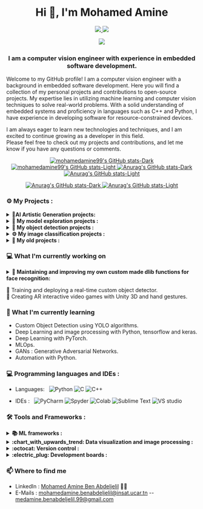 
<h1 align="center">Hi 👋, I'm Mohamed Amine </h1>

<p align="center">
<a href="https://www.linkedin.com/in/mohamed-amine-ben-abdeljelil-86a41a1a9/"><img src="https://img.shields.io/badge/LinkedIn-0077B5?style=for-the-badge&logo=linkedin&logoColor=white"/> </a>
<a href="mailto:mohamedamine.benabdeljelil@insat.ucar.tn"><img src="https://img.shields.io/badge/Gmail-D14836?style=for-the-badge&logo=gmail&logoColor=white"/> </a>
</p>
<p align="center"> <img src="https://komarev.com/ghpvc/?username=mohamedamine99&label=Profile%20Visits&color=blue&style=plastic%22%20alt=%22mohamedamine99" /> </p>


<h3 align="center">I am a computer vision engineer with experience in embedded software development.</h3>

Welcome to my GitHub profile! I am a computer vision engineer with a background in embedded software development. Here you will find a collection of my personal projects and contributions to open-source projects. My expertise lies in utilizing machine learning and computer vision techniques to solve real-world problems. With a solid understanding of embedded systems and proficiency in languages such as C++ and Python, I have experience in developing software for resource-constrained devices.    

I am always eager to learn new technologies and techniques, and I am excited to continue growing as a developer in this field.   
Please feel free to check out my projects and contributions, and let me know if you have any questions or comments.


<!--  Commented Stats cards ********************************************
<div align="center">  
<table style="margin: 0 auto; border-style: none; width:100%">
  <tr>
    <td><img height="180em" src="https://github-readme-streak-stats.herokuapp.com/?user=mohamedamine99&&theme=transparent&hide_border=true"></td>
       <td><img src="https://github-readme-stats-two-nu-79.vercel.app/api/top-langs/?username=mohamedamine99&layout=compact&theme=transparent&hide=jupyter%20notebook"></td>
  </tr> 
</table>
</div>

<p align="center">
<img src="https://github-readme-stats-two-nu-79.vercel.app/api?username=mohamedamine99&show_icons=true&theme=transparent">
</p>

Commented stats card *****************************************************  -->
<!--
<p align="center">
  <a href="https://github.com/anuraghazra/github-readme-stats#gh-dark-mode-only">
    <img src="https://github-readme-stats-two-nu-79.vercel.app/api/top-langs/?username=mohamedamine99&layout=compact&show_icons=true&hide=jupyter%20notebook&theme=dark#gh-dark-mode-only" alt="Anurag's GitHub stats-Dark">
  </a>
  <a href="https://github.com/anuraghazra/github-readme-stats#gh-light-mode-only">
    <img src="https://github-readme-stats-two-nu-79.vercel.app/api/top-langs/?username=mohamedamine99&layout=compact&show_icons=true&hide=jupyter%20notebook&theme=light#gh-light-mode-only&hide=jupyter%20notebook" alt="Anurag's GitHub stats-Light">
  </a>
</p>
-->

<p align="center">

  <a href="https://github.com/anuraghazra/github-readme-stats#gh-dark-mode-only">
    <img src="https://github-readme-stats-two-nu-79.vercel.app/api?username=mohamedamine99&show_icons=true&theme=dark#gh-dark-mode-only" alt="mohamedamine99's GitHub stats-Dark" height="180">
  </a>
  <a href="https://github.com/anuraghazra/github-readme-stats#gh-light-mode-only">
    <img src="https://github-readme-stats-two-nu-79.vercel.app/api?username=mohamedamine99&show_icons=true&theme=default#gh-light-mode-only" alt="mohamedamine99's GitHub stats-Light" height="180">
  </a>
  
  <a href="https://github.com/anuraghazra/github-readme-stats#gh-dark-mode-only">
    <img src="https://github-readme-streak-stats.herokuapp.com/?user=mohamedamine99&show_icons=true&theme=dark#gh-dark-mode-only" alt="Anurag's GitHub stats-Dark" height="180">
  </a>
  <a href="https://github.com/anuraghazra/github-readme-stats#gh-light-mode-only">
    <img src="https://github-readme-streak-stats.herokuapp.com/?user=mohamedamine99&show_icons=true&theme=default#gh-light-mode-only" alt="Anurag's GitHub stats-Light" height="180">
  </a>

  


</p>


<p align="center">
  <a href="https://github.com/anuraghazra/github-readme-stats#gh-dark-mode-only">
    <img src="https://github-readme-stats-two-nu-79.vercel.app/api/top-langs/?username=mohamedamine99&layout=compact&show_icons=true&hide=jupyter%20notebook&theme=dark#gh-dark-mode-only" alt="Anurag's GitHub stats-Dark" height="150">
  </a>
  <a href="https://github.com/anuraghazra/github-readme-stats#gh-light-mode-only">
    <img src="https://github-readme-stats-two-nu-79.vercel.app/api/top-langs/?username=mohamedamine99&layout=compact&show_icons=true&hide=jupyter%20notebook&theme=light#gh-light-mode-only&hide=jupyter%20notebook" alt="Anurag's GitHub stats-Light" height="150">
  </a>
</p>


### ⚙️ My Projects : 

<details>
  
  <summary><b>🎨AI Artistic Generation projects: </b></summary>
  
* [Neural Style Transfer with Tensorflow and Keras](https://github.com/mohamedamine99/Neural-Style-Transfer-with-Python)
  
</details>	

<details>
  
  <summary><b>🔬 My model exploration projects : </b></summary>

* [Visualizing what convnets learn :](https://github.com/mohamedamine99/Visualizing-what-convnets-learn)
  * [Visualizing Filters of a CNN](https://github.com/mohamedamine99/Visualizing-what-convnets-learn/tree/main/Visualizing%20Filters%20of%20a%20CNN)
  * [Visualizing heatmaps of class activation in an image](https://github.com/mohamedamine99/Visualizing-what-convnets-learn/tree/main/Visualizing%20heatmaps%20of%20class%20activation%20in%20an%20image)
  * [Visualizing intermediate layers activations](https://github.com/mohamedamine99/Visualizing-what-convnets-learn/tree/main/visualizing%20intermediate%20layers%20activations)
  
</details>	

<details>
  
  <summary><b>🔎 My object detection projects : </b></summary>
  
* [YOLOv8 Custom Object Detection](https://github.com/mohamedamine99/YOLOv8-custom-object-detection)
* [YOLOv8 Object Detection, Tracking and Counting](https://github.com/mohamedamine99/Object-tracking-and-counting-using-YOLOV8)
* [Deploying a YOLOv3 Object Detection model with FastAPI](https://github.com/mohamedamine99/Object-Detection-with-YOLOv3-and-FastAPI)
* [YOLOv5 Object Detection](https://github.com/mohamedamine99/YOLOv5-object-detection)
* [YOLOv3 Simple Object Detection](https://github.com/mohamedamine99/YOLOv3-simple-object-detection)
* [Real-time Facial Recognition with Python Dlib](https://github.com/mohamedamine99/Real-time-facial-recognition-with-python-dlib)
* [Facial Recognition with Python Dlib module](https://github.com/mohamedamine99/Facial-recognition-with-dlib)
  
</details>	

<details>
  <summary><b>⚙️ My image classification projects : </b></summary>
  
* [Visualizing what convnets learn](https://github.com/mohamedamine99/Visualizing-what-convnets-learn)
* [Keras CNN cats vs dogs image classification](https://github.com/mohamedamine99/Keras-CNN-cats-vs-dogs-image-classification)
* [Birds 450 species image classification](https://github.com/mohamedamine99/Birds-450-species-image-classification)
* [Transfer Learning with MobileNetV2 for Cats vs Dogs Image Classification](https://github.com/mohamedamine99/Transfer-Learning-with-MobileNetV2-for-Cats-vs-Dogs-Image-Classification)
* [INTEL landscape classification](https://github.com/mohamedamine99/INTEL-landscape-classification)
* [MNIST Digits and Fashion CNN image classifiers](https://github.com/mohamedamine99/MNIST-Digits-and-Fashion-CNN-image-classifiers)
* [Building a simple Neural Network from scratch](https://github.com/mohamedamine99/Neural-Network-from-scratch)
</details>	


<details>
  <summary><b>📖 My old projects : </b></summary>
  
* [Virtual Painter Using OpenCV and Hand Detection](https://github.com/mohamedamine99/Virtual-Painter-Using-OpenCV-and-Hand-Detection)
* [Mini-Game-with-hand-gesture-and-opencv](https://github.com/mohamedamine99/Ninja-Fruit-Like-Game-with-hand-gesture-and-opencv)
* [Neural-Network-from-scratch-using-Python](https://github.com/mohamedamine99/Neural-Network-from-scratch)
* [Esp32 iot temperature and humidity monitoring with firebase real time data-base](https://github.com/mohamedamine99/esp32-iot-temperature-and-humidity-monitoring-with-firebase-real-time-data-base) 
* [Digital-Lock-with-VHDL-state-machine](https://github.com/mohamedamine99/Digital-Lock-with-VHDL-state-machine)
* [Sensor-data-visualization-with-esp32-and-python](https://github.com/mohamedamine99/Sensor-data-visualization-with-esp32-and-python)
</details>	

### 💻 What I'm currently working on
<details>
  
  <summary><b> 📌 Maintaining and improving my own custom made dlib functions for face recognition: </b></summary>

* Adding more exception handling features .
* Adding KNN algorithm for facial features search to reduce search time and improve recognition precision when dealing with large csv files.
* Adding more database functionnalities.
* Adding object tracking functionnalities to increase frame processing speed and overall FPS througput.
  
</details>	

📌 Training and deploying a real-time custom object detector.  
📌 Creating AR interactive video games with Unity 3D and hand gestures.

### 📖 What I'm currently learning
- Custom Object Detection using YOLO algorithms.
- Deep Learning and image processing with Python, tensorflow and keras.
- Deep Learning with PyTorch.
- MLOps.
- GANs : Generative Adversarial Networks.
- Automation with Python.

<!--
<table>
  <tr>
    <td>Python</td>
    <td>C++</td>
    <td>C</td>
  </tr>
  <tr>
    <td><img src="https://github.com/mohamedamine99/mohamedamine99/blob/main/Icons/python.png" width=70></td>
    <td><img src="https://github.com/mohamedamine99/mohamedamine99/blob/main/Icons/Cpp.png" width=55></td>
    <td><img src="https://github.com/mohamedamine99/mohamedamine99/blob/main/Icons/c_48x48.png" width=65></td>
  </tr>
 </table>

### 🛠️ Tools I'm using:
 * **ML FrameWorks & Libraries** :
  <table>
  <tr>
     <td>Tensorflow</td>
     <td>Keras</td>
     <td>Scikit-learn</td>

  </tr>
  <tr>
    <td><img src="https://github.com/mohamedamine99/mohamedamine99/blob/main/Icons/tensorflow_.png" width=70></td>
    <td><img src="https://github.com/mohamedamine99/mohamedamine99/blob/main/Icons/2048px-Keras_logo.svg.png" width=70></td>
    <td><img src="https://github.com/mohamedamine99/mohamedamine99/blob/main/Icons/1200px-Scikit_learn_logo_small.svg.png" width=70></td>

  </tr>
 </table>

* **IDEs**  
<table>
  <tr>
    <td>Pycharm</td>
     <td>Arduino IDE</td>
     <td>Visual Studio</td>
  </tr>
  <tr>
    <td><img src="https://github.com/mohamedamine99/mohamedamine99/blob/main/Icons/PyCharm_Icon.png" width=70></td>
    <td><img src="https://github.com/mohamedamine99/mohamedamine99/blob/main/Icons/arduino%20ide%20icon.png" width=90></td>
    <td><img src="https://github.com/mohamedamine99/mohamedamine99/blob/main/Icons/VS.png" width=70></td>
  </tr>
 </table>
 
 * **Development boards**  
<table>
  <tr>
    <td>STM32</td>
     <td>Arduino</td>
     <td>Esp32</td>
  </tr>
  <tr>
    <td><img src="https://github.com/mohamedamine99/mohamedamine99/blob/main/Icons/stm32.PNG" width=70></td>
    <td><img src="https://github.com/mohamedamine99/mohamedamine99/blob/main/Icons/arduino.jpg" width=90></td>
    <td><img src="https://github.com/mohamedamine99/mohamedamine99/blob/main/Icons/esp32.PNG" width=70></td>
  </tr>
 </table>
 
 
 * **Design Softwares** :
 <table>
  <tr>
    <td>SolidWorks</td>
  </tr>
  <tr>
    <td><img src="https://github.com/mohamedamine99/mohamedamine99/blob/main/Icons/solidworks%20logo.jpg" width=120></td>
  </tr>
 </table>
-->
### 💻 Programming languages and IDEs : 

- Languages: &nbsp;
  ![Python](https://img.shields.io/badge/-Python-3776AB?style=flat&logo=Python&logoColor=white)
  ![C](https://img.shields.io/badge/C-3776AB?style=flat&logo=c&logoColor=white)
  ![C++](https://img.shields.io/badge/C%2B%2B-3776AB?style=flat&logo=c%2B%2B&logoColor=white)
  
- IDEs : &nbsp;
![PyCharm](https://img.shields.io/badge/PyCharm-525252.svg?&style=flat&logo=PyCharm&logoColor=white)
![Spyder](https://img.shields.io/badge/Spyder%20Ide-525252?style=flat&logo=spyder%20ide&logoColor=white)
![Colab](https://img.shields.io/badge/Colab-F9AB00?style=flat&logo=googlecolab&color=525252)
![Sublime Text](https://img.shields.io/badge/sublime_text-%23575757.svg?&style=flat&logo=sublime-text&logoColor=important)
![VS studio](https://img.shields.io/badge/Visual_Studio-525252?style=flat&logo=visual%20studio&logoColor=white)



### 🛠️ Tools and Frameworks : 
<details>
  <summary><b> 📚 ML frameworks : </b></summary>
  
<table>
  <tr>
    <td>Tensorflow</td>
    <td>Keras</td>
    <td>Scikit-learn</td>     
    <td>Dlib</td>
  </tr>
  <tr>
    <td><code><img height="30" src="https://github.com/mohamedamine99/mohamedamine99/blob/main/Icons/tensorflow_.png" alt="tensorflow"></code></td>
    <td><code><img height="30" src="https://github.com/mohamedamine99/mohamedamine99/blob/main/Icons/2048px-Keras_logo.svg.png" alt="keras"></code></td>
    <td><code><img height="30" src="https://github.com/mohamedamine99/mohamedamine99/blob/main/Icons/1200px-Scikit_learn_logo_small.svg.png" alt="Scikit-learn"></code></td>
    <td><code><img height="30" src="https://github.com/mohamedamine99/mohamedamine99/blob/main/Icons/Dlib.png" alt="Dlib"></code></td>
  </tr>
 </table>

</details>	

<details>
  <summary><b> :chart_with_upwards_trend:	 Data visualization and image processing : </b></summary>
  
<table>
  <tr>
    <td>Matplotlib</td>
    <td>OpenCV</td>
    <td>Pillow</td>     
    <td>Pandas</td>
    <td>Numpy</td>
  </tr>
  <tr>
    <td><code><img height="70" src="https://github.com/mohamedamine99/mohamedamine99/blob/main/Icons/matplotlib.png" alt="matplotlib"></code></td>
    <td><code><img height="50" src="https://github.com/mohamedamine99/mohamedamine99/blob/main/Icons/opencv%20logo.png" alt="OpenCV"></code></td>
    <td><code><img height="50" src="https://github.com/mohamedamine99/mohamedamine99/blob/main/Icons/pillow-logo.png" alt="Pillow"></code></td>
    <td><code><img height="70" src="https://github.com/mohamedamine99/mohamedamine99/blob/main/Icons/pandas-logo.png" alt="Pandas"></code></td>
    <td><code><img height="50" src="https://github.com/mohamedamine99/mohamedamine99/blob/main/Icons/numpy%20logo.png" alt="numpy"></code></td>
  </tr>
 </table>

</details>	


<details>
  <summary><b> :octocat: Version control : </b></summary>
  
<table>
  <tr>
    <td>Git</td>
    <td>Github</td>
  </tr>
  <tr>
    <td><code><img height="35" src="https://raw.githubusercontent.com/devicons/devicon/master/icons/git/git-original.svg" alt="git"></code></td>
    <td><code><img height="35" src="https://github.com/mohamedamine99/mohamedamine99/blob/main/Icons/github%20logo.png" alt="github"></code></td>

  </tr>
 </table>

</details>	

<details>
  <summary><b> :electric_plug: Development boards : </b></summary>
  
<table>
<table>
  <tr>
    <td>STM32</td>
     <td>Arduino</td>
     <td>Esp32</td>
  </tr>
  <tr>
    <td><img src="https://github.com/mohamedamine99/mohamedamine99/blob/main/Icons/stm32.PNG" width=50></td>
    <td><img src="https://github.com/mohamedamine99/mohamedamine99/blob/main/Icons/arduino.jpg" width=60></td>
    <td><img src="https://github.com/mohamedamine99/mohamedamine99/blob/main/Icons/esp32.PNG" width=50></td>
  </tr>
 </table>
</details>	





### 📫 Where to find me
- LinkedIn : [Mohamed Amine Ben Abdeljelil](https://www.linkedin.com/in/mohamed-amine-ben-abdeljelil-86a41a1a9/) 👨💼
- E-Mails : mohamedamine.benabdeljelil@insat.ucar.tn -- medamine.benabdeljelil.99@gmail.com


